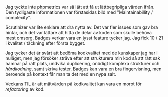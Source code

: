 Jag tyckte inte phpmetrics var så lätt att få ut lättbegripliga värden ifrån. Den tydligaste informationen var förstasidas bild med "Maintainabillity / complexity".

Scrutinizer var lite enklare att dra nytta av. Det var fler issues som gav bra hintar, och det var lättare att hitta de delar av koden som skulle behöva mest omsorg. Badges verkar vara en jysst feature tycker jag. Jag fick 10 / 21 i kvalitet / täckning efter första bygget.

Jag tycker det är svårt att bedöma kodkvalitet med de kunskaper jag har i nuläget, men jag försöker sträva efter att strukturera min kod så att rätt sak hamnar på rätt plats, undvika duplicering, onödigt komplexa strukturer och *hårdkodning*, samt skriva tester.
Badges kan vara en bra fingervisning, men beroende på kontext får man ta det med en nypa salt.

Veckans TIL är att mätvärden på kodkvalitet kan vara en morot för *refactoring* av kod.